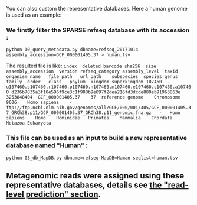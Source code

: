 You can also custom the representative databases. Here a human genome is used as an example:
### We firstly filter the SPARSE refseq database with its accession :
`python 10_query_metadata.py dbname=refseq_20171014 assembly_accession=GCF_000001405.37 > human.tsv`

The resulted file is like:
`index	deleted barcode sha256	size	assembly_accession	version refseq_category assembly_level	taxid	organism_name	file_path	url_path	subspecies	species genus	family	order	class	phylum	kingdom superkingdom
107460	-	u107460.s107460.r107460.p107460.n107460.m107460.e107460.c107460.a107460 d236b7835a3f10e596f9ce3c1f988b9e897f2dea216fd3dcde880eb91963863e	3253848404	GCF_000001405.37	37	reference genome	Chromosome	9606	Homo sapiens	-	ftp://ftp.ncbi.nlm.nih.gov/genomes/all/GCF/000/001/405/GCF_000001405.37_GRCh38.p11/GCF_000001405.37_GRCh38.p11_genomic.fna.gz	-	Homo sapiens	Homo	Hominidae	Primates	Mammalia	Chordata	Metazoa	Eukaryota`

### This file can be used as an input to build a new representative database named "Human" :
`python 03_db_MapDB.py dbname=refseq MapDB=Human seqlist=human.tsv`

## Metagenomic reads were assigned using these representative databases, details see [the "read-level prediction" section](map.md).
